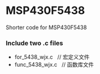 # MSP430F5438
Shorter code for MSP430F5438

### Include two .c files
- for_5438_wjx.c    // 宏定义文件
- func_5438_wjx.c   // 函数库文件
